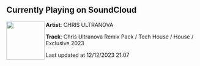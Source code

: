 ## Currently Playing on SoundCloud

[<img align="left" width="100" src="https://i1.sndcdn.com/artworks-oLV8po0qKJuk4K3b-KyNCeQ-t500x500.jpg">](https://soundcloud.com/chrisultranovamusic/chris-ultranova-remix-pack-tech-house-house-exclusive)

**Artist**: CHRIS ULTRANOVA 

**Track**: Chris Ultranova Remix Pack / Tech House / House / Exclusive 2023

Last updated at 12/12/2023 21:07
